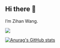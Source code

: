 ## Hi there 👋

I’m Zihan Wang.

![](https://komarev.com/ghpvc/?username=ZihanWang0422)

[![Anurag's GitHub stats](https://github-readme-stats.vercel.app/api?username=ZihanWang0422)](https://github.com/anuraghazra/github-readme-stats)
